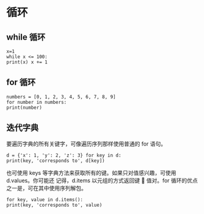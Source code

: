 # 循环

## while 循环

```python3
x=1
while x <= 100:
print(x) x += 1
```

## for 循环

```python3
numbers = [0, 1, 2, 3, 4, 5, 6, 7, 8, 9]
for number in numbers:
print(number)
```

## 迭代字典

要遍历字典的所有关键字，可像遍历序列那样使用普通的 for 语句。

```python3
d = {'x': 1, 'y': 2, 'z': 3} for key in d:
print(key, 'corresponds to', d[key])
```

也可使用 keys 等字典方法来获取所有的键。如果只对值感兴趣，可使用 d.values。你可能还 记得，d.items 以元组的方式返回键  值对。for 循环的优点之一是，可在其中使用序列解包。

```python3
for key, value in d.items():
print(key, 'corresponds to', value)
```

<script>
function run(target) {
    if (window.runner == undefined) {
        alert('在APP版本中才可以运行')
        return
    }

    if (target.innerHTML == '收起') {
        target.innerHTML = '运行'
        target.parentElement.getElementsByTagName('pre').item(0).style.display = 'none'
    } else {
        target.innerHTML = '收起'
        code = target.parentElement.parentElement.getElementsByTagName('code').item(0).innerText
        result = window.runner(code,'python')
        target.parentElement.getElementsByTagName('code').item(0).innerHTML = result
        target.parentElement.getElementsByTagName('pre').item(0).style.display = 'block'
    }
}
</script>
